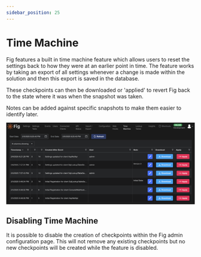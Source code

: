 ```yaml
---
sidebar_position: 25
---
```


# Time Machine

Fig features a built in time machine feature which allows users to reset the settings back to how they were at an earlier point in time.
The feature works by taking an export of all settings whenever a change is made within the solution and then this export is saved in the database.

These checkpoints can then be downloaded or 'applied' to revert Fig back to the state where it was when the snapshot was taken.

Notes can be added against specific snapshots to make them easier to identify later.

![Time Machine](../../static/img/time-machine.png)

## Disabling Time Machine

It is possible to disable the creation of checkpoints within the Fig admin configuration page. This will not remove any existing checkpoints but no new checkpoints will be created while the feature is disabled.